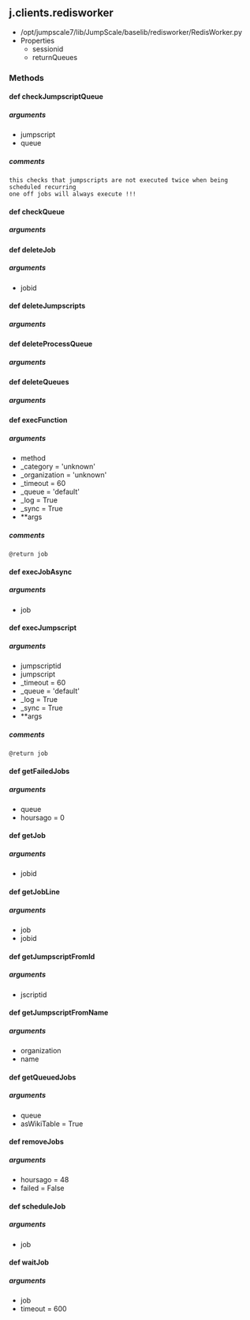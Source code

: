 <!-- toc -->
## j.clients.redisworker

- /opt/jumpscale7/lib/JumpScale/baselib/redisworker/RedisWorker.py
- Properties
    - sessionid
    - returnQueues

### Methods

    

#### def checkJumpscriptQueue 

##### arguments

- jumpscript
- queue

##### comments

```
this checks that jumpscripts are not executed twice when being scheduled recurring
one off jobs will always execute !!!

```

#### def checkQueue 

##### arguments

#### def deleteJob 

##### arguments

- jobid

#### def deleteJumpscripts 

##### arguments

#### def deleteProcessQueue 

##### arguments

#### def deleteQueues 

##### arguments

#### def execFunction 

##### arguments

- method
- _category = 'unknown'
- _organization = 'unknown'
- _timeout = 60
- _queue = 'default'
- _log = True
- _sync = True
- **args

##### comments

```
@return job

```

#### def execJobAsync 

##### arguments

- job

#### def execJumpscript 

##### arguments

- jumpscriptid
- jumpscript
- _timeout = 60
- _queue = 'default'
- _log = True
- _sync = True
- **args

##### comments

```
@return job

```

#### def getFailedJobs 

##### arguments

- queue
- hoursago = 0

#### def getJob 

##### arguments

- jobid

#### def getJobLine 

##### arguments

- job
- jobid

#### def getJumpscriptFromId 

##### arguments

- jscriptid

#### def getJumpscriptFromName 

##### arguments

- organization
- name

#### def getQueuedJobs 

##### arguments

- queue
- asWikiTable = True

#### def removeJobs 

##### arguments

- hoursago = 48
- failed = False

#### def scheduleJob 

##### arguments

- job

#### def waitJob 

##### arguments

- job
- timeout = 600

